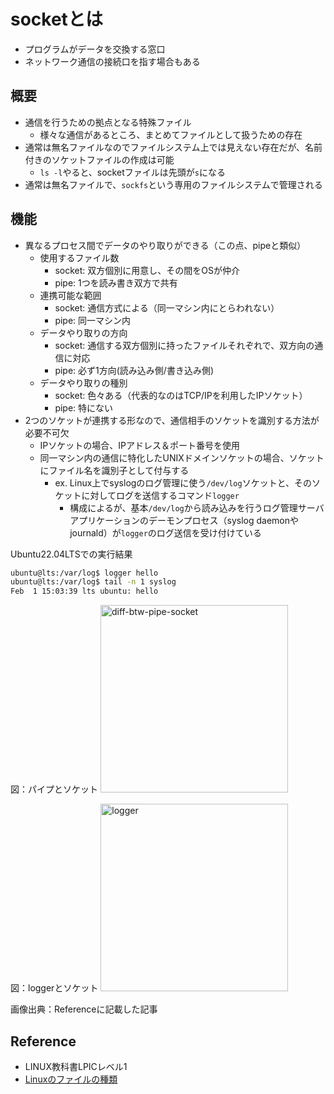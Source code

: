 # socketとは
- プログラムがデータを交換する窓口
- ネットワーク通信の接続口を指す場合もある

## 概要
- 通信を行うための拠点となる特殊ファイル
    - 様々な通信があるところ、まとめてファイルとして扱うための存在
- 通常は無名ファイルなのでファイルシステム上では見えない存在だが、名前付きのソケットファイルの作成は可能
    - `ls -l`やると、socketファイルは先頭が`s`になる
- 通常は無名ファイルで、`sockfs`という専用のファイルシステムで管理される

## 機能
- 異なるプロセス間でデータのやり取りができる（この点、pipeと類似）
    - 使用するファイル数
        - socket: 双方個別に用意し、その間をOSが仲介
        - pipe: 1つを読み書き双方で共有
    - 連携可能な範囲
        - socket: 通信方式による（同一マシン内にとらわれない）
        - pipe: 同一マシン内
    - データやり取りの方向
        - socket: 通信する双方個別に持ったファイルそれぞれで、双方向の通信に対応
        - pipe: 必ず1方向(読み込み側/書き込み側)
    - データやり取りの種別
        - socket: 色々ある（代表的なのはTCP/IPを利用したIPソケット）
        - pipe: 特にない
- 2つのソケットが連携する形なので、通信相手のソケットを識別する方法が必要不可欠
    - IPソケットの場合、IPアドレス＆ポート番号を使用
    - 同一マシン内の通信に特化したUNIXドメインソケットの場合、ソケットにファイル名を識別子として付与する
        - ex. Linux上でsyslogのログ管理に使う`/dev/log`ソケットと、そのソケットに対してログを送信するコマンド`logger`
            - 構成によるが、基本`/dev/log`から読み込みを行うログ管理サーバアプリケーションのデーモンプロセス（syslog daemonやjournald）が`logger`のログ送信を受け付けている

Ubuntu22.04LTSでの実行結果
```bash
ubuntu@lts:/var/log$ logger hello
ubuntu@lts:/var/log$ tail -n 1 syslog
Feb  1 15:03:39 lts ubuntu: hello
```

図：パイプとソケット
<img src="https://camo.qiitausercontent.com/033ad0b73434f36904d3966cb6169b02136f7a88/68747470733a2f2f71696974612d696d6167652d73746f72652e73332e61702d6e6f727468656173742d312e616d617a6f6e6177732e636f6d2f302f37343339362f38306531373864662d306131362d306135652d383030642d3262326465663438313464612e706e67" alt="diff-btw-pipe-socket" width="300px">

図：loggerとソケット
<img src="https://camo.qiitausercontent.com/ef6df83c59c3a51eedf1040edcb6c5f563b7a980/68747470733a2f2f71696974612d696d6167652d73746f72652e73332e61702d6e6f727468656173742d312e616d617a6f6e6177732e636f6d2f302f37343339362f61623364376334342d326235632d353938342d326263312d6434393263343265393239622e706e67" alt="logger" width="300px">

画像出典：Referenceに記載した記事

## Reference
- LINUX教科書LPICレベル1
- [Linuxのファイルの種類](https://qiita.com/angel_p_57/items/1faafa275525469788b4)
